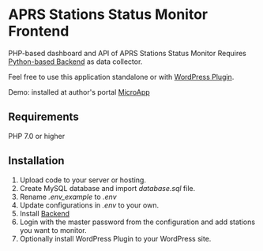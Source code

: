 # APRS Stations Status Monitor Frontend

PHP-based dashboard and API of APRS Stations Status Monitor
Requires [Python-based Backend](https://github.com/mkbodanu4/aprs-stations-status-monitor-backend) as data collector.

Feel free to use this application standalone or with [WordPress Plugin](https://github.com/mkbodanu4/aprs-stations-status-plugin).

Demo: installed at author's portal [MicroApp](https://apps.manko.pro/aprs-stations-status-monitor-frontend/)

## Requirements

PHP 7.0 or higher

## Installation

1. Upload code to your server or hosting.
2. Create MySQL database and import *database.sql* file.
3. Rename *.env_example* to *.env*
4. Update configurations in *.env* to your own.
5. Install [Backend](https://github.com/mkbodanu4/aprs-stations-status-monitor-backend)
6. Login with the master password from the configuration and add stations you want to monitor.
7. Optionally install WordPress Plugin to your WordPress site.


